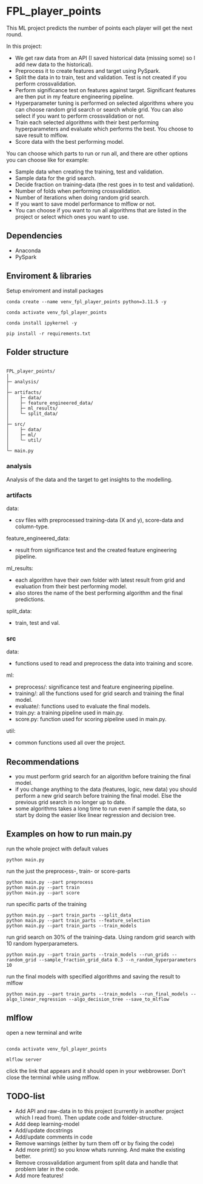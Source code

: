 # FPL_player_points

This ML project predicts the number of points each player will get the next round.

In this project:
- We get raw data from an API (I saved historical data (missing some) so I add new data to the historical).
- Preprocess it to create features and target using PySpark.
- Split the data in to train, test and validation. Test is not created if you perform crossvalidation.
- Perform significance test on features against target. Significant features are then put in my feature engineering pipeline. 
- Hyperparameter tuning is performed on selected algorithms where you can choose random grid search or search whole grid. You can also select if you want to perform crossvalidation or not. 
- Train each selected algorithms with their best performing hyperparameters and evaluate which performs the best. You choose to save result to mlflow. 
- Score data with the best performing model. 

You can choose which parts to run or run all, and there are other options you can choose like for example:
- Sample data when creating the training, test and validation.
- Sample data for the grid search.
- Decide fraction on training-data (the rest goes in to test and validation).
- Number of folds when performing crossvalidation.
- Number of iterations when doing random grid search.
- If you want to save model performance to mlflow or not.
- You can choose if you want to run all algorithms that are listed in the project or select which ones you want to use.


## Dependencies 

- Anaconda 
- PySpark

## Enviroment & libraries

Setup enviroment and install packages

```
conda create --name venv_fpl_player_points python=3.11.5 -y

conda activate venv_fpl_player_points

conda install ipykernel -y

pip install -r requirements.txt

```


## Folder structure

```

FPL_player_points/
│
├─ analysis/
│
├─ artifacts/
│    ├─ data/
│    ├─ feature_engineered_data/
│    ├─ ml_results/
│    └─ split_data/
│
├─ src/
│    ├─ data/
│    ├─ ml/
│    └─ util/
│
└─ main.py

```

### analysis
Analysis of the data and the target to get insights to the modelling. 


### artifacts

data:
- csv files with preprocessed training-data (X and y), score-data and column-type.

feature_engineered_data:
- result from significance test and the created feature engineering pipeline.

ml_results:
- each algorithm have their own folder with latest result from grid and evaluation from their best performing model.
- also stores the name of the best performing algorithm and the final predictions.

split_data:
- train, test and val. 


### src

data:
- functions used to read and preprocess the data into training and score. 

ml:
- preprocess/: significance test and feature engineering pipeline.
- training/: all the functions used for grid search and training the final model.
- evaluate/: functions used to evaluate the final models. 
- train.py: a training pipeline used in main.py.
- score.py: function used for scoring pipeline used in main.py.

util:
- common functions used all over the project.


## Recommendations

- you must perform grid search for an algorithm before training the final model. 
- if you change anything to the data (features, logic, new data) you should perform a new grid search before training the final model. Else the previous grid search in no longer up to date.
- some algorithms takes a long time to run even if sample the data, so start by doing the easier like linear regression and decision tree. 


## Examples on how to run main.py

run the whole project with default values
```
python main.py
```

run the just the preprocess-, train- or score-parts
```
python main.py --part preprocess
python main.py --part train
python main.py --part score
```

run specific parts of the training
```
python main.py --part train_parts --split_data
python main.py --part train_parts --feature_selection
python main.py --part train_parts --train_models
```

run grid search on 30% of the training-data. Using random grid search with 10 random hyperparameters.
```
python main.py --part train_parts --train_models --run_grids --random_grid --sample_fraction_grid_data 0.3 --n_random_hyperparameters 10
```

run the final models with specified algorithms and saving the result to mlflow
```
python main.py --part train_parts --train_models --run_final_models --algo_linear_regression --algo_decision_tree --save_to_mlflow
```


## mlflow

open a new terminal and write
```

conda activate venv_fpl_player_points

mlflow server

```

click the link that appears and it should open in your webbrowser. Don't close the terminal while using mlflow.


## TODO-list

- Add API and raw-data in to this project (currently in another project which I read from). Then update code and folder-structure.
- Add deep learning-model
- Add/update docstrings
- Add/update comments in code
- Remove warnings (either by turn them off or by fixing the code)
- Add more print() so you know whats running. And make the existing better.
- Remove crossvalidation argument from split data and handle that problem later in the code. 
- Add more features!
